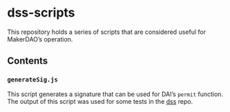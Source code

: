 # dss-scripts

This repository holds a series of scripts that are considered useful for MakerDAO’s operation.

## Contents

### `generateSig.js`

This script generates a signature that can be used for DAI’s `permit` function. The output of this script was used for some tests in the [dss](https://github.com/makerdao/dss) repo.
